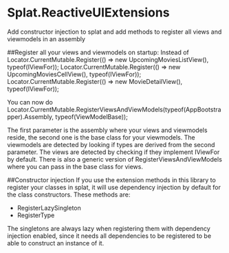 # Splat.ReactiveUIExtensions
Add constructor injection to splat and add methods to register all views and viewmodels in an assembly

##Register all your views and viewmodels on startup:
Instead of 
            Locator.CurrentMutable.Register(() => new UpcomingMoviesListView(), typeof(IViewFor<UpcomingMoviesListViewModel>));
            Locator.CurrentMutable.Register(() => new UpcomingMoviesCellView(), typeof(IViewFor<UpcomingMoviesCellViewModel>));
            Locator.CurrentMutable.Register(() => new MovieDetailView(), typeof(IViewFor<MovieDetailViewModel>));
            
You can now do
Locator.CurrentMutable.RegisterViewsAndViewModels(typeof(AppBootstrapper).Assembly, typeof(ViewModelBase));

The first parameter is the assembly where your views and viewmodels reside, the second one is the base class for your viewmodels.
The viewmodels are detected by looking if types are derived from the second parameter. The views are detected by 
checking if they implement IViewFor by default. There is also a generic version of RegisterViewsAndViewModels where you can pass in the 
base class for views.

##Constructor injection
If you use the extension methods in this library to register your classes in splat, it will use dependency injection by default for
the class constructors. 
These methods are:
* RegisterLazySingleton
* RegisterType

The singletons are always lazy when registering them with dependency injection enabled, since it needs all dependencies to be registered to be able to construct an instance of it.